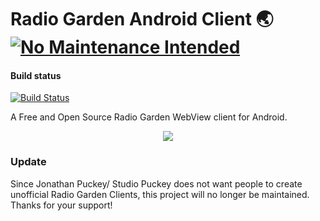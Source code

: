# Radio Garden Android Client 🌏 [![No Maintenance Intended](http://unmaintained.tech/badge.svg)](http://unmaintained.tech/)

#### Build status 

[![Build Status](https://travis-ci.org/shouko-komi/Radio-Garden-Client.svg?branch=master)](https://travis-ci.org/shouko-komi/Radio-Garden-Client)

A Free and Open Source Radio Garden WebView client for Android.
<p align="center"><img src="https://shouko-komi.github.io/assets/images/Radio-Garden-Client.png"></p>

### Update
Since Jonathan Puckey/ Studio Puckey does not want people to create unofficial Radio Garden Clients, this project will no longer be maintained. Thanks for your support!
